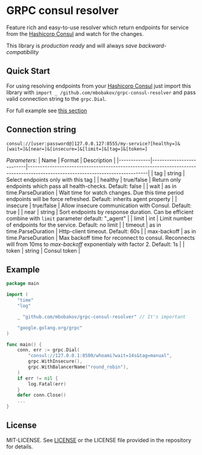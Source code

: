 # GRPC consul resolver

Feature rich and easy-to-use resolver which return endpoints for service from the [Hashicorp Consul](https://www.consul.io) and watch for the changes.

This library is *production ready* and will always *save backward-compatibility*

## Quick Start

For using resolving endpoints from your [Hashicorp Consul](https://www.consul.io) just import this library with `import _ /github.com/mbobakov/grpc-consul-resolver` and pass valid connection string to the `grpc.Dial`.

For full example see [this section](#example)

## Connection string
`consul://[user:password@]127.0.0.127:8555/my-service?[healthy=]&[wait=]&[near=]&[insecure=]&[limit=]&[tag=]&[token=]`

*Parameters:*
| Name        | Format                   | Description                                                                                                                   |
|-------------|--------------------------|-------------------------------------------------------------------------------------------------------------------------------|
| tag         | string                   | Select endpoints only with this tag                                                                                           |
| healthy     | true/false               | Return only endpoints which pass all health-checks. Default: false                                                            |
| wait        | as in time.ParseDuration | Wait time for watch changes. Due this time period endpoints will be force refreshed. Default: inherits agent property         |
| insecure    | true/false               | Allow insecure communication with Consul. Default: true                                                                       |
| near        | string                   | Sort endpoints by response duration. Can be efficient combine with `limit` parameter default: "_agent"                        |
| limit       | int                      | Limit number of endpoints for the service. Default: no limit                                                                  |
| timeout     | as in time.ParseDuration | Http-client timeout. Default: 60s                                                                                             |
| max-backoff | as in time.ParseDuration | Max backoff time for reconnect to consul. Reconnects will from 10ms to _max-backoff_ exponentialy with factor 2.  Default: 1s |
| token       | string                   | Consul token                                                                                                                  |

## Example
```go
package main

import (
	"time"
	"log"

	_ "github.com/mbobakov/grpc-consul-resolver" // It's important

	"google.golang.org/grpc"
)

func main() {
    conn, err := grpc.Dial(
        "consul://127.0.0.1:8500/whoami?wait=14s&tag=manual",
        grpc.WithInsecure(),
        grpc.WithBalancerName("round_robin"),
    )
    if err != nil {
        log.Fatal(err)
    }
    defer conn.Close()
    ...
}
```

## License

MIT-LICENSE. See [LICENSE](http://olivere.mit-license.org/)
or the LICENSE file provided in the repository for details.
